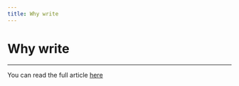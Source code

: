 ```yaml
---
title: Why write
---
```


# Why write

---

You can read the full article [here](https://swizec.com/blog/why-write/)